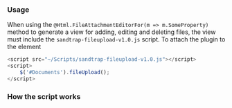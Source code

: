 ### Usage
When using the `@Html.FileAttachmentEditorFor(m => m.SomeProperty)` method to generate a view for adding, editing and deleting files, the view must include the `sandtrap-fileupload-v1.0.js` script. To attach the plugin to the element

```js
<script src="~/Scripts/sandtrap-fileupload-v1.0.js"></script>
<script>
    $('#Documents').fileUpload();
</script>
```

### How the script works
